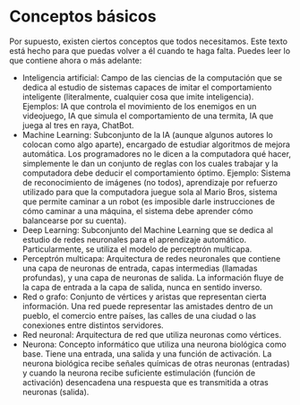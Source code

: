 # Conceptos básicos
Por supuesto, existen ciertos conceptos que todos necesitamos. Este texto está hecho para que puedas volver a él cuando te haga falta. Puedes leer lo que contiene ahora o más adelante:
*	Inteligencia artificial: Campo de las ciencias de la computación que se dedica al estudio de sistemas capaces de imitar el comportamiento inteligente (literalmente, cualquier cosa que imite inteligencia). Ejemplos: IA que controla el movimiento de los enemigos en un videojuego, IA que simula el comportamiento de una termita, IA que juega al tres en raya, ChatBot.
*	Machine Learning: Subconjunto de la IA (aunque algunos autores lo colocan como algo aparte), encargado de estudiar algoritmos de mejora automática. Los programadores no le dicen a la computadora qué hacer, simplemente le dan un conjunto de reglas con los cuales trabajar y la computadora debe deducir el comportamiento óptimo. Ejemplo: Sistema de reconocimiento de imágenes (no todos), aprendizaje por refuerzo utilizado para que la computadora juegue sola al Mario Bros, sistema que permite caminar a un robot (es imposible darle instrucciones de cómo caminar a una máquina, el sistema debe aprender cómo balancearse por su cuenta).
*	Deep Learning: Subconjunto del Machine Learning que se dedica al estudio de redes neuronales para el aprendizaje automático. Particularmente, se utiliza el modelo de perceptrón multicapa.
*	Perceptrón multicapa: Arquitectura de redes neuronales que contiene una capa de neuronas de entrada, capas intermedias (llamadas profundas), y una capa de neuronas de salida. La información fluye de la capa de entrada a la capa de salida, nunca en sentido inverso.
*	Red o grafo: Conjunto de vértices y aristas que representan cierta información. Una red puede representar las amistades dentro de un pueblo, el comercio entre países, las calles de una ciudad o las conexiones entre distintos servidores.
*	Red neuronal: Arquitectura de red que utiliza neuronas como vértices.
*	Neurona: Concepto informático que utiliza una neurona biológica como base. Tiene una entrada, una salida y una función de activación. La neurona biológica recibe señales químicas de otras neuronas (entradas) y cuando la neurona recibe suficiente estimulación (función de activación) desencadena una respuesta que es transmitida a otras neuronas (salida).
